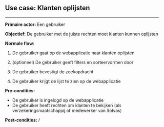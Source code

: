 ## Use case: Klanten oplijsten
---

**Primaire actor:** Een gebruiker

**Objectief:** De gebruiker met de juiste rechten moet klanten kunnen oplijsten

**Normale flow:**

1. De gebruiker gaat op de webapplicatie naar klanten oplijsten

2. (optioneel) De gebruiker geeft filters en sorteervormen door

3. De gebruiker bevestigt de zoekopdracht

4. De gebruiker krijgt de lijst te zien op de webapplicatie

**Pre-condities:**
- De gebruiker is ingelogd op de webapplicatie
- De gebruiker heeft rechten om klanten te bekijken (als verzekeringsmaatschappij of medewerker van Solvas)

**Post-condities:**
/
